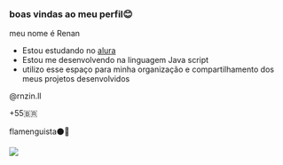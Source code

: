### boas vindas ao meu perfil😊

meu nome é Renan 
- Estou estudando no [alura](https://www.alura.com.br) 
- Estou me desenvolvendo na linguagem Java script
- utilizo esse espaço para minha organização e compartilhamento dos meus projetos desenvolvidos 

@rnzin.ll

+55🇧🇷

flamenguista⚫🔴

![](https://media1.tenor.com/m/UenJb9aKpasAAAAC/naruto-walk.gif)

  
